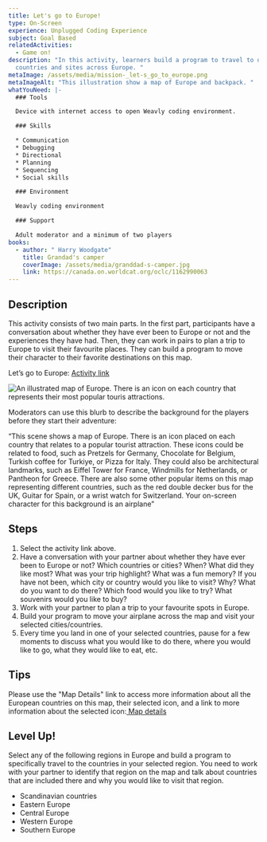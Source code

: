 ```yaml
---
title: Let's go to Europe!
type: On-Screen
experience: Unplugged Coding Experience
subject: Goal Based
relatedActivities:
  - Game on!
description: "In this activity, learners build a program to travel to different
  countries and sites across Europe. "
metaImage: /assets/media/mission-_let-s_go_to_europe.png
metaImageAlt: "This illustration show a map of Europe and backpack. "
whatYouNeed: |-
  ### Tools

  Device with internet access to open Weavly coding environment.

  ### Skills

  * Communication
  * Debugging
  * Directional
  * Planning
  * Sequencing
  * Social skills

  ### Environment

  Weavly coding environment 

  ### Support

  Adult moderator and a minimum of two players
books:
  - author: " Harry Woodgate"
    title: Grandad's camper
    coverImage: /assets/media/granddad-s-camper.jpg
    link: https://canada.on.worldcat.org/oclc/1162990063
---
```

## Description

This activity consists of two main parts. In the first part, participants have a conversation about whether they have ever been to Europe or not and the experiences they have had. Then, they can work in pairs to plan a trip to Europe to visit their favourite places. They can build a program to move their character to their favorite destinations on this map.  

Let’s go to Europe: [Activity link](https://create.weavly.org/?v=1.7&t=default&w=EuropeTrip&p=&c=abb&d=&s=abb)

![An illustrated map of Europe. There is an icon on each country that represents their most popular touris attractions. ](/assets/media/europe-trip-default.jpg "Illustrated Europe map")

Moderators can use this blurb to describe the background for the players before they start their adventure:

“This scene shows a map of Europe. There is an icon placed on each country that relates to a popular tourist attraction. These icons could be related to food, such as Pretzels for Germany, Chocolate for Belgium, Turkish coffee for Turkiye, or Pizza for Italy. They could also be architectural landmarks, such as Eiffel Tower for France, Windmills for Netherlands, or Pantheon for Greece. There are also some other popular items on this map representing different countries, such as the red double decker bus for the UK, Guitar for Spain, or a wrist watch for Switzerland. Your on-screen character for this background is an airplane”

## Steps

1. Select the activity link above.
2. Have a conversation with your partner about whether they have ever been to Europe or not? Which countries or cities? When? What did they like most? What was your trip highlight? What was a fun memory? If you have not been, which city or country would you like to visit? Why? What do you want to do there? Which food would you like to try? What souvenirs would you like to buy?
3. Work with your partner to plan a trip to your favourite spots in Europe.
4. Build your program to move your airplane across the map and visit your selected cities/countries. 
5. Every time you land in one of your selected countries, pause for a few moments to discuss what you would like to do there, where you would like to go, what they would like to eat, etc.

## Tips

Please use the "Map Details" link to access more information about all the European countries on this map, their selected icon, and a link to more information about the selected icon:[ Map details](https://docs.google.com/spreadsheets/d/1W2CtT6O62fMJcwzsEk39HpI5RLqJU4yzo09f8Y9nbg8/edit?usp=sharing)

## Level Up!

Select any of the following regions in Europe and build a program to specifically travel to the countries in your selected region. You need to work with your partner to identify that region on the map and talk about countries that are included there and why you would like to visit that region.

* Scandinavian countries
* Eastern Europe
* Central Europe
* Western Europe
* Southern Europe